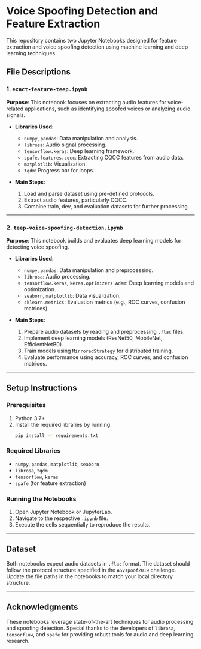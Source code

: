 
# Voice Spoofing Detection and Feature Extraction

This repository contains two Jupyter Notebooks designed for feature extraction and voice spoofing detection using machine learning and deep learning techniques.

## File Descriptions

### 1. `exact-feature-teep.ipynb`
**Purpose**: This notebook focuses on extracting audio features for voice-related applications, such as identifying spoofed voices or analyzing audio signals.

- **Libraries Used**:
  - `numpy`, `pandas`: Data manipulation and analysis.
  - `librosa`: Audio signal processing.
  - `tensorflow.keras`: Deep learning framework.
  - `spafe.features.cqcc`: Extracting CQCC features from audio data.
  - `matplotlib`: Visualization.
  - `tqdm`: Progress bar for loops.

- **Main Steps**:
  1. Load and parse dataset using pre-defined protocols.
  2. Extract audio features, particularly CQCC.
  3. Combine train, dev, and evaluation datasets for further processing.

---

### 2. `teep-voice-spoofing-detection.ipynb`
**Purpose**: This notebook builds and evaluates deep learning models for detecting voice spoofing.

- **Libraries Used**:
  - `numpy`, `pandas`: Data manipulation and preprocessing.
  - `librosa`: Audio processing.
  - `tensorflow.keras`, `keras.optimizers.Adam`: Deep learning models and optimization.
  - `seaborn`, `matplotlib`: Data visualization.
  - `sklearn.metrics`: Evaluation metrics (e.g., ROC curves, confusion matrices).

- **Main Steps**:
  1. Prepare audio datasets by reading and preprocessing `.flac` files.
  2. Implement deep learning models (ResNet50, MobileNet, EfficientNetB0).
  3. Train models using `MirroredStrategy` for distributed training.
  4. Evaluate performance using accuracy, ROC curves, and confusion matrices.

---

## Setup Instructions

### Prerequisites
1. Python 3.7+
2. Install the required libraries by running:
   ```bash
   pip install -r requirements.txt
   ```

### Required Libraries
- `numpy`, `pandas`, `matplotlib`, `seaborn`
- `librosa`, `tqdm`
- `tensorflow`, `keras`
- `spafe` (for feature extraction)

### Running the Notebooks
1. Open Jupyter Notebook or JupyterLab.
2. Navigate to the respective `.ipynb` file.
3. Execute the cells sequentially to reproduce the results.

---

## Dataset
Both notebooks expect audio datasets in `.flac` format. The dataset should follow the protocol structure specified in the `ASVspoof2019` challenge. Update the file paths in the notebooks to match your local directory structure.

---

## Acknowledgments
These notebooks leverage state-of-the-art techniques for audio processing and spoofing detection. Special thanks to the developers of `librosa`, `tensorflow`, and `spafe` for providing robust tools for audio and deep learning research.

